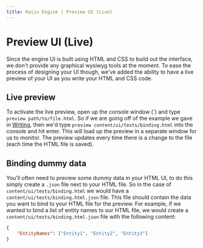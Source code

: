 ```yaml
---
title: Kaiju Engine | Preview UI (Live)
---
```


# Preview UI (Live)
Since the engine UI is built using HTML and CSS to build out the interface, we don't provide any graphical wysiwyg tools at the moment. To ease the process of designing your UI though, we've added the ability to have a live preview of your UI as you write your HTML and CSS code.

## Live preview
To activate the live preview, open up the console window (&#96;) and type `preview path/to/file.html`. So if we are going off of the example we gave in [Writing](writing.md), then we'd type `preview content/ui/tests/binding.html` into the console and hit enter. This will load up the preview in a separate window for us to monitor. The preview updates every time there is a change to the file (each time the HTML file is saved).

## Binding dummy data
You'll often need to preview some dummy data in your HTML UI, to do this simply create a `.json` file next to your HTML file. So in the case of `content/ui/tests/binding.html` we would have a `content/ui/tests/binding.html.json` file. This file should contain the data you want to bind to your HTML file for the preview. For example, if we wanted to bind a list of entity names to our HTML file, we would create a `content/ui/tests/binding.html.json` file with the following content:

```json
{
	"EntityNames": ["Entity1", "Entity2", "Entity3"]
}
```